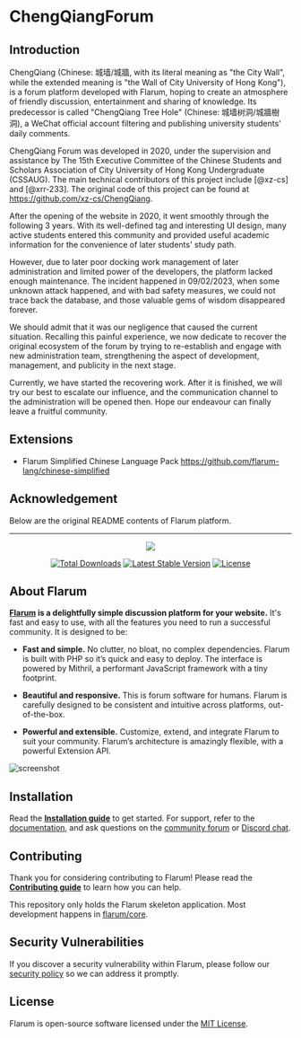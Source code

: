 # ChengQiangForum

## Introduction

ChengQiang (Chinese: 城墙/城牆, with its literal meaning as "the City Wall", while the extended meaning is "the Wall of City University of Hong Kong"), is a forum platform developed with Flarum, hoping to create an atmosphere of friendly discussion, entertainment and sharing of knowledge. Its predecessor is called "ChengQiang Tree Hole" (Chinese: 城墙树洞/城牆樹洞), a WeChat official account filtering and publishing university students' daily comments.

ChengQiang Forum was developed in 2020, under the supervision and assistance by The 15th Executive Committee of the Chinese Students and Scholars Association of City University of Hong Kong Undergraduate (CSSAUG). The main technical contributors of this project include [@xz-cs] and [@xrr-233]. The original code of this project can be found at https://github.com/xz-cs/ChengQiang.

After the opening of the website in 2020, it went smoothly through the following 3 years. With its well-defined tag and interesting UI design, many active students entered this community and provided useful academic information for the convenience of later students' study path.

However, due to later poor docking work management of later administration and limited power of the developers, the platform lacked enough maintenance. The incident happened in 09/02/2023, when some unknown attack happened, and with bad safety measures, we could not trace back the database, and those valuable gems of wisdom disappeared forever.

We should admit that it was our negligence that caused the current situation. Recalling this painful experience, we now dedicate to recover the original ecosystem of the forum by trying to re-establish and engage with new administration team, strengthening the aspect of development, management, and publicity in the next stage.

Currently, we have started the recovering work. After it is finished, we will try our best to escalate our influence, and the communication channel to the administration will be opened then. Hope our endeavour can finally leave a fruitful community.

## Extensions

* Flarum Simplified Chinese Language Pack https://github.com/flarum-lang/chinese-simplified

## Acknowledgement

Below are the original README contents of Flarum platform.
<hr>

<p align="center">
<a href="https://flarum.org/"><img src="https://flarum.org/assets/img/logo.png"></a>
</p>

<p align="center">
<a href="https://packagist.org/packages/flarum/core"><img src="https://poser.pugx.org/flarum/core/d/total.svg" alt="Total Downloads"></a>
<a href="https://packagist.org/packages/flarum/core"><img src="https://poser.pugx.org/flarum/core/v/stable.svg" alt="Latest Stable Version"></a>
<a href="https://packagist.org/packages/flarum/core"><img src="https://poser.pugx.org/flarum/core/license.svg" alt="License"></a>
</p>

## About Flarum

**[Flarum](https://flarum.org/) is a delightfully simple discussion platform for your website.** It's fast and easy to use, with all the features you need to run a successful community. It is designed to be:

* **Fast and simple.** No clutter, no bloat, no complex dependencies. Flarum is built with PHP so it’s quick and easy to deploy. The interface is powered by Mithril, a performant JavaScript framework with a tiny footprint.

* **Beautiful and responsive.** This is forum software for humans. Flarum is carefully designed to be consistent and intuitive across platforms, out-of-the-box.

* **Powerful and extensible.** Customize, extend, and integrate Flarum to suit your community. Flarum’s architecture is amazingly flexible, with a powerful Extension API.

![screenshot](https://flarum.org/assets/img/home-screenshot.png)

## Installation

Read the **[Installation guide](https://docs.flarum.org/install)** to get started. For support, refer to the [documentation](https://docs.flarum.org/), and ask questions on the [community forum](https://discuss.flarum.org/) or [Discord chat](https://flarum.org/discord/).

## Contributing

Thank you for considering contributing to Flarum! Please read the **[Contributing guide](https://docs.flarum.org/contributing)** to learn how you can help.

This repository only holds the Flarum skeleton application. Most development happens in [flarum/core](https://github.com/flarum/core).

## Security Vulnerabilities

If you discover a security vulnerability within Flarum, please follow our [security policy](https://github.com/flarum/core/security/policy) so we can address it promptly.

## License

Flarum is open-source software licensed under the [MIT License](https://github.com/flarum/flarum/blob/master/LICENSE).

